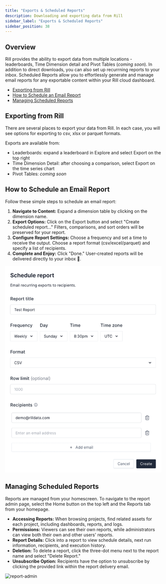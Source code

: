 ```yaml
---
title: "Exports & Scheduled Reports"
description: Downloading and exporting data from Rill
sidebar_label: "Exports & Scheduled Reports"
sidebar_position: 38
---
```


## Overview 
Rill provides the ability to export data from multiple locations - leaderboards, Time Dimension detail and Pivot Tables (_coming soon_). In addition to direct downloads, you can also set up recurrning reports to your inbox. Scheduled Reports allow you to effortlessly generate and manage email reports for any exportable content within your Rill cloud dashboard. 

- [Exporting from Rill](#exporting-from-rill)
- [How to Schedule an Email Report](#how-to-schedule-an-email-report)
- [Managing Scheduled Reports](#managing-scheduled-reports)

## Exporting from Rill

There are several places to export your data from Rill. In each case, you will see options for exporting to csv, xlsx or parquet formats. 

Exports are available from:

- Leaderboards: expand a leaderboard in Explore and select Export on the top right
- Time Dimension Detail: after choosing a comparison, select Export on the time series chart
- Pivot Tables: _coming soon_ 

## How to Schedule an Email Report

Follow these simple steps to schedule an email report:

1. **Navigate to Content:** Expand a dimension table by clicking on the dimension name.
2. **Export Options:** Click on the Export button and select "Create scheduled report..." Filters, comparisons, and sort orders will be preserved for your report.
3. **Configure Report Settings:** Choose a frequency and set a time to receive the output. Choose a report format (csv/excel/parquet) and specify a list of recipients.
4. **Complete and Enjoy:** Click "Done." User-created reports will be delivered directly to your inbox 🎉.

![export-overview](../../static/img/explore/exports/scheduled.png)

## Managing Scheduled Reports

Reports are managed from your homescreen. To navigate to the report admin page, select the Home button on the top left and the Reports tab from your homepage.

- **Accessing Reports:** When browsing projects, find related assets for each project, including dashboards, reports, and logs.
- **Permissions:** Viewers can see their own reports, while administrators can view both their own and other users' reports.
- **Report Details:** Click into a report to view schedule details, next run information, recipients, and execution history.
- **Deletion:** To delete a report, click the three-dot menu next to the report name and select "Delete Report."
- **Unsubscribe Option:** Recipients have the option to unsubscribe by clicking the provided link within the report delivery email.


![report-admin](<../../static/img/explore/exports/admin.gif>)